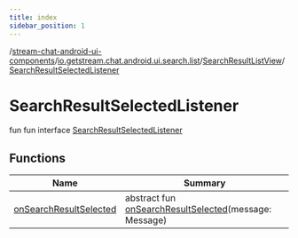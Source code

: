 ```yaml
---
title: index
sidebar_position: 1
---
```

/[stream-chat-android-ui-components](../../../index.md)/[io.getstream.chat.android.ui.search.list](../../index.md)/[SearchResultListView](../index.md)/[SearchResultSelectedListener](index.md)  
  
  
  
# SearchResultSelectedListener  
fun fun interface [SearchResultSelectedListener](index.md)  
  
## Functions  
  
|  Name |  Summary | 
|---|---|
| <a name="io.getstream.chat.android.ui.search.list/SearchResultListView.SearchResultSelectedListener/onSearchResultSelected/#io.getstream.chat.android.client.models.Message/PointingToDeclaration/"></a>[onSearchResultSelected](onSearchResultSelected.md)| <a name="io.getstream.chat.android.ui.search.list/SearchResultListView.SearchResultSelectedListener/onSearchResultSelected/#io.getstream.chat.android.client.models.Message/PointingToDeclaration/"></a>abstract fun [onSearchResultSelected](onSearchResultSelected.md)(message: Message)|

